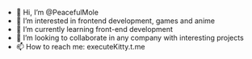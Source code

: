 - 👋 Hi, I’m @PeacefulMole
- 👀 I’m interested in frontend development, games and anime
- 🌱 I’m currently learning front-end development
- 💞️ I’m looking to collaborate in any company with interesting projects
- 📫 How to reach me: executeKitty.t.me

<!---
PeacefulMole/PeacefulMole is a ✨ special ✨ repository because its `README.md` (this file) appears on your GitHub profile.
You can click the Preview link to take a look at your changes.
--->
